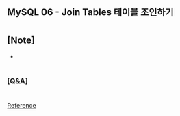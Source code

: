 ## MySQL 06 - Join Tables 테이블 조인하기

#

## [Note]

-

#

### [Q&A]

#

[Reference](https://www.youtube.com/watch?v=AgELXGiGfnE&list=PLEOnZ6GeucBU7FR26mn9d3Mxqc8V81yHX&index=6)

